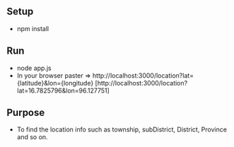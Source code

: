 ## Setup
- npm install

## Run
- node app.js
- In your browser paster => http://localhost:3000/location?lat={latitude}&lon={longitude}  [http://localhost:3000/location?lat=16.7825796&lon=96.127751]

## Purpose
- To find the location info such as township, subDistrict, District, Province and so on. 
